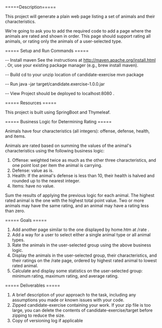 =====Description=====

This project will generate a plain web page listing a set of animals and their characteristics.

We're going to ask you to add the required code to add a page where the animals are rated and shown in order.
This page should support rating all animals, or rating only the animals of a user-selected type.

===== Setup and Run Commands =====

-- Install maven
See the instructions at http://maven.apache.org/install.html .
Or, use your existing package manager (e.g., brew install maven).

-- Build
cd to your unzip location of candidate-exercise
mvn package

-- Run
java -jar target/candidate.exercise-1.0.0.jar

-- View
Project should be deployed to localhost:8080 .

===== Resources =====

This project is built using SpringBoot and Thymeleaf.


===== Business Logic for Determining Rating =====

Animals have four characteristics (all integers): offense, defense, health, and items.

Animals are rated based on summing the values of the animal's characteristics using the following business logic:

1. Offense: weighted twice as much as the other three characteristics, and one point lost per item the animal is carrying.
2. Defense: value as is.
3. Health: If the animal's defense is less than 10, their health is halved and rounded up to the nearest integer.
4. Items: have no value.

Sum the results of applying the previous logic for each animal. The highest rated animal is the one with the highest total point value. Two or more
 animals may have the same rating, and an animal may have a rating less than zero.


===== Goals =====

1. Add another page similar to the one displayed by home.htm at /rate .
2. Add a way for a user to select either a single animal type or all animal types.
3. Rate the animals in the user-selected group using the above business logic.
4. Display the animals in the user-selected group, their characteristics, and their ratings on the /rate page, ordered by highest rated animal to lowest rated animal.
5. Calculate and display some statistics on the user-selected group: minimum rating, maximum rating, and average rating.


===== Deliverables =====

1. A brief description of your approach to the task, including any assumptions you made or known issues with your code.
2. Zipped candidate-exercise containing your work. If your zip file is too large, you can delete the contents of candidate-exercise/target before zipping to reduce the size.
3. Copy of versioning log if applicable
